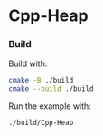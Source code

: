 # Cpp-Heap

### Build

Build with:

```sh
cmake -B ./build
cmake --build ./build
```

Run the example with:

```sh
./build/Cpp-Heap
```
